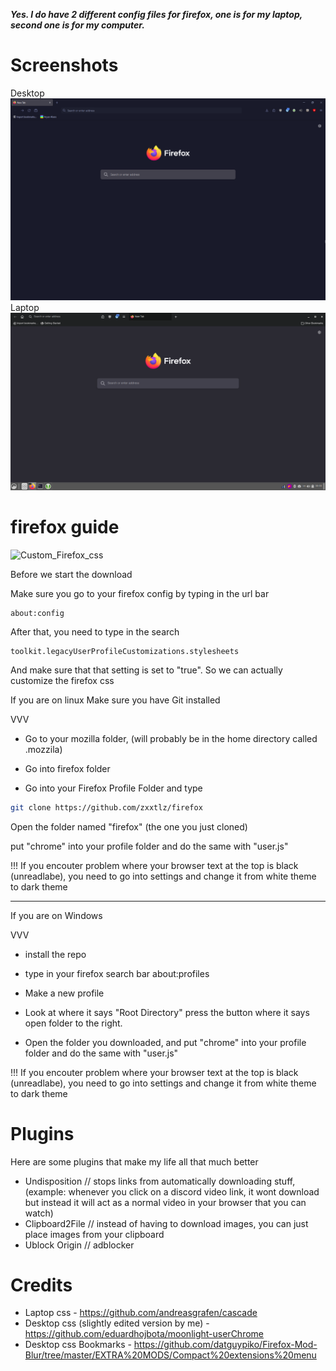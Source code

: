 ***Yes. I do have 2 different config files for firefox, one is for my laptop, second one is for my computer.***

# Screenshots
Desktop
![desktop](https://github.com/zxxtlz/firefox/blob/main/screenshots/desktop.png?raw=true)
Laptop
![laptop](https://github.com/zxxtlz/firefox/blob/main/screenshots/laptop1.png?raw=true)

# firefox guide
![Custom_Firefox_css](https://github.com/zxxtlz/firefox/assets/75642081/83c40da7-b45e-4dba-9dbb-c212ad3ec985)

Before we start the download

Make sure you go to your firefox config by typing in the url bar

    about:config

After that, you need to type in the search

    toolkit.legacyUserProfileCustomizations.stylesheets 

And make sure that that setting is set to "true". So we can actually customize the firefox css

If you are on linux
Make sure you have Git installed

VVV

- Go to your mozilla folder, (will probably be in the home directory called .mozzila)

- Go into firefox folder

- Go into your Firefox Profile Folder and type
```sh
git clone https://github.com/zxxtlz/firefox
```

Open the folder named "firefox" (the one you just cloned)

put "chrome" into your profile folder and do the same with "user.js"

!!! If you encouter problem where your browser text at the top is black (unreadlabe), you need to go into settings and change it from white theme to dark theme

__________________________________


If you are on Windows

VVV

- install the repo

- type in your firefox search bar about:profiles

- Make a new profile

- Look at where it says "Root Directory" press the button where it says open folder to the right.

- Open the folder you downloaded, and put "chrome" into your profile folder and do the same with "user.js"

!!! If you encouter problem where your browser text at the top is black (unreadlabe), you need to go into settings and change it from white theme to dark theme

# Plugins

Here are some plugins that make my life all that much better
- Undisposition // stops links from automatically downloading stuff, (example: whenever you click on a discord video link, it wont download but instead it will act as a normal video in your browser that you can watch)
- Clipboard2File // instead of having to download images, you can just place images from your clipboard
- Ublock Origin // adblocker

# Credits

- Laptop css - https://github.com/andreasgrafen/cascade
- Desktop css (slightly edited version by me) - https://github.com/eduardhojbota/moonlight-userChrome
- Desktop css Bookmarks - https://github.com/datguypiko/Firefox-Mod-Blur/tree/master/EXTRA%20MODS/Compact%20extensions%20menu
